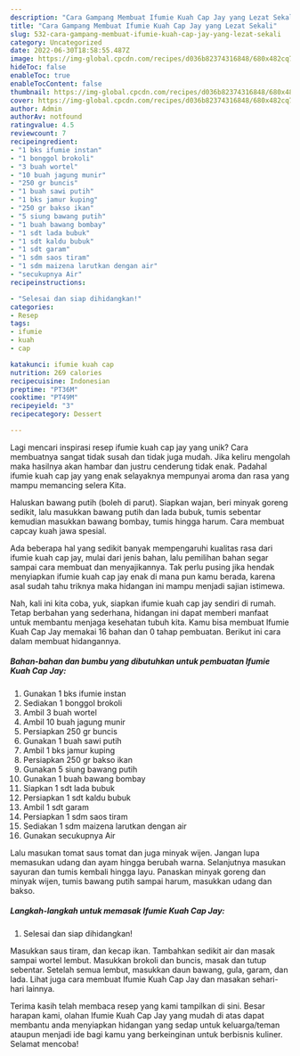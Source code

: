 ```yaml
---
description: "Cara Gampang Membuat Ifumie Kuah Cap Jay yang Lezat Sekali"
title: "Cara Gampang Membuat Ifumie Kuah Cap Jay yang Lezat Sekali"
slug: 532-cara-gampang-membuat-ifumie-kuah-cap-jay-yang-lezat-sekali
category: Uncategorized
date: 2022-06-30T18:58:55.487Z
image: https://img-global.cpcdn.com/recipes/d036b82374316848/680x482cq70/ifumie-kuah-cap-jay-foto-resep-utama.jpg
hideToc: false
enableToc: true
enableTocContent: false
thumbnail: https://img-global.cpcdn.com/recipes/d036b82374316848/680x482cq70/ifumie-kuah-cap-jay-foto-resep-utama.jpg
cover: https://img-global.cpcdn.com/recipes/d036b82374316848/680x482cq70/ifumie-kuah-cap-jay-foto-resep-utama.jpg
author: Admin
authorAv: notfound
ratingvalue: 4.5
reviewcount: 7
recipeingredient:
- "1 bks ifumie instan"
- "1 bonggol brokoli"
- "3 buah wortel"
- "10 buah jagung munir"
- "250 gr buncis"
- "1 buah sawi putih"
- "1 bks jamur kuping"
- "250 gr bakso ikan"
- "5 siung bawang putih"
- "1 buah bawang bombay"
- "1 sdt lada bubuk"
- "1 sdt kaldu bubuk"
- "1 sdt garam"
- "1 sdm saos tiram"
- "1 sdm maizena larutkan dengan air"
- "secukupnya Air"
recipeinstructions:

- "Selesai dan siap dihidangkan!"
categories:
- Resep
tags:
- ifumie
- kuah
- cap

katakunci: ifumie kuah cap 
nutrition: 269 calories
recipecuisine: Indonesian
preptime: "PT36M"
cooktime: "PT49M"
recipeyield: "3"
recipecategory: Dessert

---
```





Lagi mencari inspirasi resep ifumie kuah cap jay yang unik? Cara membuatnya sangat tidak susah dan tidak juga mudah. Jika keliru mengolah maka hasilnya akan hambar dan justru cenderung tidak enak. Padahal ifumie kuah cap jay yang enak selayaknya mempunyai aroma dan rasa yang mampu memancing selera Kita.





Haluskan bawang putih (boleh di parut). Siapkan wajan, beri minyak goreng sedikit, lalu masukkan bawang putih dan lada bubuk, tumis sebentar kemudian masukkan bawang bombay, tumis hingga harum. Cara membuat capcay kuah jawa spesial.

Ada beberapa hal yang sedikit banyak mempengaruhi kualitas rasa dari ifumie kuah cap jay, mulai dari jenis bahan, lalu pemilihan bahan segar sampai cara membuat dan menyajikannya. Tak perlu pusing jika hendak menyiapkan ifumie kuah cap jay enak di mana pun kamu berada, karena asal sudah tahu triknya maka hidangan ini mampu menjadi sajian istimewa.






Nah, kali ini kita coba, yuk, siapkan ifumie kuah cap jay sendiri di rumah. Tetap berbahan yang sederhana, hidangan ini dapat memberi manfaat untuk membantu menjaga kesehatan tubuh kita. Kamu bisa membuat Ifumie Kuah Cap Jay memakai 16 bahan dan 0 tahap pembuatan. Berikut ini cara dalam membuat hidangannya.

<!--inarticleads1-->

##### Bahan-bahan dan bumbu yang dibutuhkan untuk pembuatan Ifumie Kuah Cap Jay:

1. Gunakan 1 bks ifumie instan
1. Sediakan 1 bonggol brokoli
1. Ambil 3 buah wortel
1. Ambil 10 buah jagung munir
1. Persiapkan 250 gr buncis
1. Gunakan 1 buah sawi putih
1. Ambil 1 bks jamur kuping
1. Persiapkan 250 gr bakso ikan
1. Gunakan 5 siung bawang putih
1. Gunakan 1 buah bawang bombay
1. Siapkan 1 sdt lada bubuk
1. Persiapkan 1 sdt kaldu bubuk
1. Ambil 1 sdt garam
1. Persiapkan 1 sdm saos tiram
1. Sediakan 1 sdm maizena larutkan dengan air
1. Gunakan secukupnya Air


Lalu masukan tomat saus tomat dan juga minyak wijen. Jangan lupa memasukan udang dan ayam hingga berubah warna. Selanjutnya masukan sayuran dan tumis kembali hingga layu. Panaskan minyak goreng dan minyak wijen, tumis bawang putih sampai harum, masukkan udang dan bakso. 

<!--inarticleads2-->

##### Langkah-langkah untuk memasak Ifumie Kuah Cap Jay:


1. Selesai dan siap dihidangkan!

Masukkan saus tiram, dan kecap ikan. Tambahkan sedikit air dan masak sampai wortel lembut. Masukkan brokoli dan buncis, masak dan tutup sebentar. Setelah semua lembut, masukkan daun bawang, gula, garam, dan lada. Lihat juga cara membuat Ifumie Kuah Cap Jay dan masakan sehari-hari lainnya. 

Terima kasih telah membaca resep yang kami tampilkan di sini. Besar harapan kami, olahan Ifumie Kuah Cap Jay yang mudah di atas dapat membantu anda menyiapkan hidangan yang sedap untuk keluarga/teman ataupun menjadi ide bagi kamu yang berkeinginan untuk berbisnis kuliner. Selamat mencoba!

